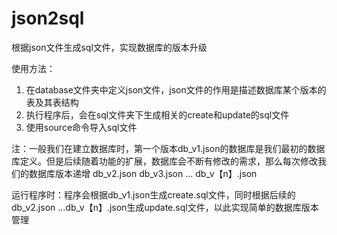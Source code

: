 # json2sql
根据json文件生成sql文件，实现数据库的版本升级

使用方法：
1. 在database文件夹中定义json文件，json文件的作用是描述数据库某个版本的表及其表结构
2. 执行程序后，会在sql文件夹下生成相关的create和update的sql文件
3. 使用source命令导入sql文件

注：一般我们在建立数据库时，第一个版本db_v1.json的数据库是我们最初的数据库定义。但是后续随着功能的扩展，数据库会不断有修改的需求，那么每次修改我们的数据库版本递增 db_v2.json db_v3.json ... db_v【n】.json

运行程序时：程序会根据db_v1.json生成create.sql文件，同时根据后续的db_v2.json ...db_v【n】.json生成update.sql文件，以此实现简单的数据库版本管理
